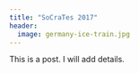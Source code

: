 ```yaml
---
title: "SoCraTes 2017"
header:
  image: germany-ice-train.jpg
---
```


This is a post. I will add details.